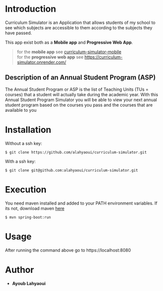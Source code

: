 # Introduction

Curriculum Simulator is an Application that allows students of my school to see which subjects are accessible to them according to the subjects they have passed.


This app exist both as a **Mobile app** and **Progressive Web App**.  
> for the **mobile app** see <a href="https://github.com/alahyaoui/curriculum-simulator-mobile" />curriculum-simulator-mobile</a>  
> for the **progressive web app** see https://curriculum-simulator.onrender.com/

## Description of an Annual Student Program (ASP)

The Annual Student Program or ASP is the list of Teaching Units (TUs = courses) that a student will actually take during the academic year.
With this Annual Student Program Simulator you will be able to view your next annual student program based on the courses you pass and the courses that are available to you

# Installation
Without a ssh key:
```
$ git clone https://github.com/alahyaoui/curriculum-simulator.git
```

With a ssh key:
```
$ git clone git@github.com:alahyaoui/curriculum-simulator.git
```

# Execution
You need maven installed and added to your PATH environment variables.
If its not, download maven <a href="https://maven.apache.org/install.html">here</a>
```
$ mvn spring-boot:run
```

# Usage
After running the command above go to https://localhost:8080

# Author
- **Ayoub Lahyaoui**
